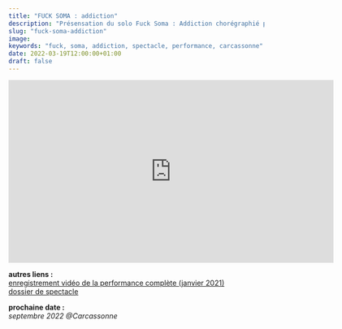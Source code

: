 ```yaml
---
title: "FUCK SOMA : addiction"
description: "Présensation du solo Fuck Soma : Addiction chorégraphié par Mehdi Mojahid"
slug: "fuck-soma-addiction"
image:
keywords: "fuck, soma, addiction, spectacle, performance, carcassonne"
date: 2022-03-19T12:00:00+01:00
draft: false
---
```


<iframe title="vimeo-player" src="https://player.vimeo.com/video/513411355?h=c9421e9bb7" width="640" height="360" frameborder="0" allowfullscreen></iframe>  

**autres liens :**  
[enregistrement vidéo de la performance complète (janvier 2021)](https://vimeo.com/513394587)  
[dossier de spectacle](/FUCKSOMA1-dossier.pdf)

**prochaine date :**  
*septembre 2022 @Carcassonne*